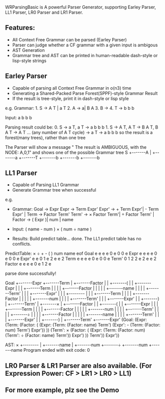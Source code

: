 WRParsingBasic is A powerful Parser Generator, supporting Earley Parser, LL1 Parser, LR0 Parser and LR1 Parser.

## Features:
- All Context Free Grammar can be parsed (Earley Parser)
- Parser can judge whether a CF grammar with a given input is ambigous
- AST Generation
- Grammar tree and AST can be printed in human-readable dash-style or lisp-style strings

## Earley Parser
- Capable of parsing all Context Free Grammar in o(n3) time
- Generating a Shared-Packed Parse Forest(SPPF)-style Grammar Result
- If the result is tree-style, print it in dash-style or lisp style

e.g.
Grammar:
     1. S -> A T | a T
     2. A -> a| B A 
     3. B ->
     4. T -> b b b

Input: a b b b

Parsing result could be:
      0. S -> a T, a T -> a b b b
      1. S -> A T, A T -> B A T, B A T -> A T ... (any number of A T cycle) -> a T -> a b b b
so the result is a forest(many trees), rather than one tree

The Parser will show a message " The result is AMBIGUOUS, with the NODE: A,0,1" and shows one of the possible Grammar tree
S
+-------A
|       +-------a
+-------T
        +-------b
        +-------b
        +-------b

## LL1 Parser
- Capable of Parsing LL1 Grammar
- Generate Grammar tree when successful

e.g.
  
- Grammar:
        Goal -> Expr
        Expr -> Term Expr'
        Expr' -> + Term Expr'| - Term Expr' | 
        Term -> Factor Term'
        Term' -> × Factor Term'| ÷ Factor Term' | 
        Factor -> ( Expr )| num | name

- Input: ( name - num ) × ( num ÷ name )

- Results:
Build predict table... done.
The LL1 predict table has no conflicts.

PredictTable:
               ×       ÷       +       -       (       )       num     name    eof
    Goal       e       e       e       e       0       e       0       0       e
    Expr       e       e       e       e       0       e       0       0       e
   Expr'       e       e       0       1       e       2       e       e       2
    Term       e       e       e       e       0       e       0       0       e
   Term'       0       1       2       2       e       2       e       e       2
  Factor       e       e       e       e       0       e       1       2       e

parse done successfully!

Goal
+-------Expr
        +-------Term
        |       +-------Factor
        |       |       +-------(
        |       |       +-------Expr
        |       |       |       +-------Term
        |       |       |       |       +-------Factor
        |       |       |       |       |       +-------name
        |       |       |       |       +-------Term'
        |       |       |       +-------Expr'
        |       |       |               +--------
        |       |       |               +-------Term
        |       |       |               |       +-------Factor
        |       |       |               |       |       +-------num
        |       |       |               |       +-------Term'
        |       |       |               +-------Expr'
        |       |       +-------)
        |       +-------Term'
        |               +-------×
        |               +-------Factor
        |               |       +-------(
        |               |       +-------Expr
        |               |       |       +-------Term
        |               |       |       |       +-------Factor
        |               |       |       |       |       +-------num
        |               |       |       |       +-------Term'
        |               |       |       |               +-------÷
        |               |       |       |               +-------Factor
        |               |       |       |               |       +-------name
        |               |       |       |               +-------Term'
        |               |       |       +-------Expr'
        |               |       +-------)
        |               +-------Term'
        +-------Expr'
 (Goal: (Expr: (Term: (Factor: ( (Expr: (Term: (Factor: name) Term') (Expr': - (Term: (Factor: num) Term') Expr')) )) (Term': × (Factor: ( (Expr: (Term: (Factor: num) (Term': ÷ (Factor: name) Term')) Expr') )) Term')) Expr'))

AST:
×
+--------
|       +-------name
|       +-------num
+-------÷
        +-------num
        +-------name
Program ended with exit code: 0

## LR0 Parser & LR1 Parser are also available. (For Expression Power: CF > LR1 > LR0 > LL1)
## For more example, plz see the Demo
   
